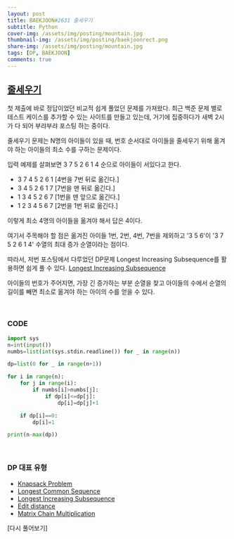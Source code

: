 ```yaml
---
layout: post
title: BAEKJOON#2631 줄세우기
subtitle: Python
cover-img: /assets/img/posting/mountain.jpg
thumbnail-img: /assets/img/posting/baekjoonrect.png
share-img: /assets/img/posting/mountain.jpg
tags: [DP, BAEKJOON]
comments: true
---
```


## [줄세우기](https://www.acmicpc.net/problem/2631)

첫 제출에 바로 정답이었던 비교적 쉽게 풀었던 문제를 가져왔다.
최근 백준 문제 별로 테스트 케이스를 추가할 수 있는 사이트를 만들고 있는데, 거기에 집중하다가 새벽 2시가 다 되어 부랴부랴 포스팅 하는 중이다.

줄세우기 문제는 N명의 아이들이 있을 때, 번호 순서대로 아이들을 줄세우기 위해 옮겨야 하는 아이들의 최소 수를 구하는 문제이다.

입력 예제를 살펴보면
3 7 5 2 6 1 4
순으로 아이들이 서있다고 한다.

- 3 7 4 5 2 6 1 [4번을 7번 뒤로 옮긴다.]
- 3 4 5 2 6 1 7 [7번을 맨 뒤로 옮긴다.]
- 1 3 4 5 2 6 7 [1번을 맨 앞으로 옮긴다.]
- 1 2 3 4 5 6 7 [2번을 1번 뒤로 옮긴다.]

이렇게 최소 4명의 아이들을 옮겨야 해서 답은 4이다.

여기서 주목해야 할 점은 옮겨진 아이들 1번, 2번, 4번, 7번을 제외하고 '3 5 6'이 '3 7 5 2 6 1 4' 수열의 최대 증가 순열이라는 점이다.

따라서, 저번 포스팅에서 다루었던 DP문제 Longest Increasing Subsequence를 활용하면 쉽게 풀 수 있다.
[Longest Increasing Subsequence](https://youseop.github.io/2020-09-29-BAEKJOON-DP.1-LIS/)

아이들의 번호가 주어지면, 가장 긴 증가하는 부분 순열을 찾고 아이들의 수에서 순열의 길이를 빼면 최소로 옮겨야 하는 아이의 수를 얻을 수 있다.

<br>

### CODE

```python
import sys
n=int(input())
numbs=list(int(sys.stdin.readline()) for _ in range(n))

dp=list(0 for _ in range(n+1))

for i in range(n):
    for j in range(i):
        if numbs[i]>numbs[j]:
            if dp[i]<=dp[j]:
                dp[i]=dp[j]+1

    if dp[i]==0:
        dp[i]=1

print(n-max(dp))
```

<br>

### DP 대표 유형

- [Knapsack Problem](https://youseop.github.io/2020-09-30-BAEKJOON-DP.2-knapsack/)
- [Longest Common Sequence](https://youseop.github.io/2020-10-01-BAEKJOON-9251-LCS/)
- [Longest Increasing Subsequence](https://youseop.github.io/2020-09-29-BAEKJOON-DP.1-LIS/)
- [Edit distance](https://youseop.github.io//2020-10-10-BAEKJOON-7620-%ED%8E%B8%EC%A7%91%EA%B1%B0%EB%A6%AC/)
- [Matrix Chain Multiplication](https://youseop.github.io/2020-10-02-BAEKJOON-11049-%ED%96%89%EB%A0%AC%EA%B3%B1%EC%85%88%EC%88%9C%EC%84%9C/)

[다시 풀어보기]
<br>
<br>
